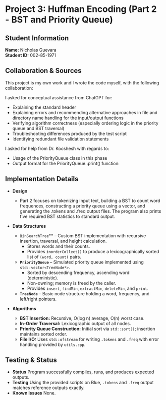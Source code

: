 # Project 3: Huffman Encoding (Part 2 - BST and Priority Queue)

## Student Information
**Name:** Nicholas Guevara  
**Student ID:** 002-85-1971

## Collaboration & Sources

This project is my own work and I wrote the code myself, with the following collaboration:

I asked for conceptual assistance from ChatGPT for:
- Explaining the <optional> standard header
- Explaining errors and recommending alternative approaches in file and directory name handling for the input/output functions
- Verifying algorithm correctness (especially ordering logic in the priority queue and BST traversal)
- Troubleshooting differences produced by the test script
- Identifying redundant file validation statements

I asked for help from Dr. Kooshesh with regards to:
- Usage of the PriorityQueue class in this phase
- Output format for the PriorityQueue::print() function


## Implementation Details

- **Design** 
    -  Part 2 focuses on tokenizing input text, building a BST to count word frequences, constructing a priority queue using a vector, and generating the .tokens and .freq output files. The program also prints five required BST statistics to standard output.

- **Data Structures**
    - `BinSearchTree`** – Custom BST implementation with recursive insertion, traversal, and height calculation.  
        - Stores words and their counts.  
        - Provides `inorderCollect()` to produce a lexicographically sorted list of `(word, count)` pairs.  
    - **`PriorityQueue`** – Simulated priority queue implemented using `std::vector<TreeNode*>`.  
        - Sorted by descending frequency, ascending word (deterministic).  
        - Non-owning; memory is freed by the caller.  
        - Provides `insert`, `findMin`, `extractMin`, `deleteMin`, and `print`.  
    - **`TreeNode`** – Basic node structure holding a word, frequency, and left/right pointers.

- **Algorithms**
    - **BST Insertion:** Recursive, O(log n) average, O(n) worst case.  
    - **In-Order Traversal:** Lexicographic output of all nodes.  
    - **Priority Queue Construction:** Initial sort via `std::sort()`; insertion maintains sorted order.  
    - **File I/O:** Uses `std::ofstream` for writing `.tokens` and `.freq` with error handling provided by `utils.cpp`.

## Testing & Status

- **Status** Program successfully compiles, runs, and produces expected outputs.
- **Testing** Using the provided scripts on Blue, `.tokens` and `.freq` output matches reference outputs exactly.
- **Known Issues** None.
